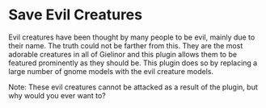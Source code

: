 # Save Evil Creatures
Evil creatures have been thought by many people to be evil, mainly due to their name. The truth could not be farther from this.  They are the most adorable creatures in all of Gielinor and this plugin allows them to be featured prominently as they should be. This plugin does so by replacing a large number of gnome models with the evil creature models.

Note: These evil creatures cannot be attacked as a result of the plugin, but why would you ever want to?
